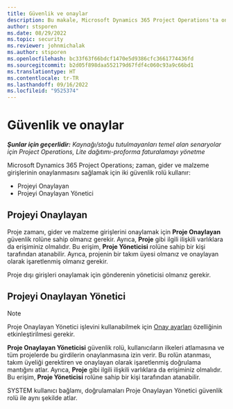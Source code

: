 ```yaml
---
title: Güvenlik ve onaylar
description: Bu makale, Microsoft Dynamics 365 Project Operations'ta onaylar ile çalışma için güvenlik kurulumu hakkında bilgi sağlar.
author: stsporen
ms.date: 08/29/2022
ms.topic: security
ms.reviewer: johnmichalak
ms.author: stsporen
ms.openlocfilehash: bc33f63f66bdcf1470e5d9386cfc3661774436fd
ms.sourcegitcommit: b2d05f898daa552179d67fdf4c060c93a9c66bd1
ms.translationtype: HT
ms.contentlocale: tr-TR
ms.lasthandoff: 09/16/2022
ms.locfileid: "9525374"
---
```

# <a name="security-and-approvals"></a>Güvenlik ve onaylar

_**Şunlar için geçerlidir:** Kaynağı/stoğu tutulmayanları temel alan senaryolar için Project Operations, Lite dağıtımı-proforma faturalamayı yönetme_

Microsoft Dynamics 365 Project Operations; zaman, gider ve malzeme girişlerinin onaylanmasını sağlamak için iki güvenlik rolü kullanır:

- Projeyi Onaylayan
- Projeyi Onaylayan Yönetici

## <a name="project-approver"></a>Projeyi Onaylayan

Proje zamanı, gider ve malzeme girişlerini onaylamak için **Proje Onaylayan** güvenlik rolüne sahip olmanız gerekir. Ayrıca, **Proje** gibi ilgili ilişkili varlıklara da erişiminiz olmalıdır. Bu erişim, **Proje Yöneticisi** rolüne sahip bir kişi tarafından atanabilir. Ayrıca, projenin bir takım üyesi olmanız ve onaylayan olarak işaretlenmiş olmanız gerekir.

Proje dışı girişleri onaylamak için gönderenin yöneticisi olmanız gerekir.

## <a name="project-approver-admin"></a>Projeyi Onaylayan Yönetici

> [!NOTE]
> Proje Onaylayan Yönetici işlevini kullanabilmek için [Onay ayarları](approval-sets.md) özelliğinin etkinleştirilmesi gerekir.

**Proje Onaylayan Yöneticisi** güvenlik rolü, kullanıcıların ilkeleri atlamasına ve tüm projelerde bu girdilerin onaylanmasına izin verir. Bu rolün atanması, takım üyeliği gerektiren ve onaylayan olarak işaretlenmiş doğrulama mantığını atlar. Ayrıca, **Proje** gibi ilgili ilişkili varlıklara da erişiminiz olmalıdır. Bu erişim, **Proje Yöneticisi** rolüne sahip bir kişi tarafından atanabilir.

SYSTEM kullanıcı bağlamı, doğrulamaları Proje Onaylayan Yönetici güvenlik rolü ile aynı şekilde atlar.

